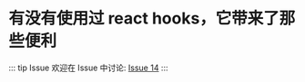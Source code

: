 # 有没有使用过 react hooks，它带来了那些便利



::: tip Issue 
 欢迎在 Issue 中讨论: [Issue 14](https://github.com/shfshanyue/Daily-Question/issues/14) 
:::